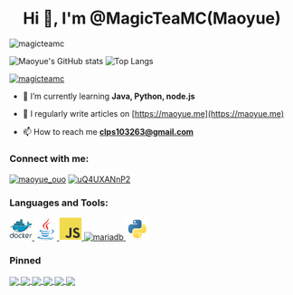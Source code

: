 <h1 align="center">Hi 👋, I'm @MagicTeaMC(Maoyue)</h1>

<p align="left"> <img src="https://komarev.com/ghpvc/?username=magicteamc&label=Profile%20views&color=0e75b6&style=flat" alt="magicteamc" /> </p>

![Maoyue's GitHub stats](https://github-readme-stats.vercel.app/api?username=MagicTeaMC&show_icons=true&theme=radical)
![Top Langs](https://github-readme-stats.vercel.app/api/top-langs/?username=MagicTeaMC&layout=compact)

<p align="left"> <a href="https://github.com/ryo-ma/github-profile-trophy"><img src="https://github-profile-trophy.vercel.app/?username=magicteamc" alt="magicteamc" /></a> </p>

- 🌱 I’m currently learning **Java, Python, node.js**

- 📝 I regularly write articles on [https://maoyue.me](https://maoyue.me)

- 📫 How to reach me **clps103263@gmail.com**

<h3 align="left">Connect with me:</h3>
<p align="left">
<a href="https://twitter.com/maoyue_ouo" target="blank"><img align="center" src="https://raw.githubusercontent.com/rahuldkjain/github-profile-readme-generator/master/src/images/icons/Social/twitter.svg" alt="maoyue_ouo" height="30" width="40" /></a>
<a href="https://discord.gg/uQ4UXANnP2" target="blank"><img align="center" src="https://raw.githubusercontent.com/rahuldkjain/github-profile-readme-generator/master/src/images/icons/Social/discord.svg" alt="uQ4UXANnP2" height="30" width="40" /></a>
</p>

<h3 align="left">Languages and Tools:</h3>
<p align="left"> <a href="https://www.docker.com/" target="_blank" rel="noreferrer"> <img src="https://raw.githubusercontent.com/devicons/devicon/master/icons/docker/docker-original-wordmark.svg" alt="docker" width="40" height="40"/> </a> <a href="https://www.java.com" target="_blank" rel="noreferrer"> <img src="https://raw.githubusercontent.com/devicons/devicon/master/icons/java/java-original.svg" alt="java" width="40" height="40"/> </a> <a href="https://developer.mozilla.org/en-US/docs/Web/JavaScript" target="_blank" rel="noreferrer"> <img src="https://raw.githubusercontent.com/devicons/devicon/master/icons/javascript/javascript-original.svg" alt="javascript" width="40" height="40"/> </a> <a href="https://mariadb.org/" target="_blank" rel="noreferrer"> <img src="https://www.vectorlogo.zone/logos/mariadb/mariadb-icon.svg" alt="mariadb" width="40" height="40"/> </a> <a href="https://www.python.org" target="_blank" rel="noreferrer"> <img src="https://raw.githubusercontent.com/devicons/devicon/master/icons/python/python-original.svg" alt="python" width="40" height="40"/> </a> </p>

<h3 align=""left">Pinned</h3>
<a href="https://github.com/MagicTeaMC/pterodactyl-tw">
  <img align="center" src="https://github-readme-stats.vercel.app/api/pin/?username=MagicTeaMC&repo=pterodactyl-tw&show_owner=true&theme=synthwave" />
</a>
<a href="https://github.com/MagicTeaMC/Minecraft-server-auto-setup">
  <img align="center" src="https://github-readme-stats.vercel.app/api/pin/?username=MagicTeaMC&repo=Minecraft-server-auto-setup&show_owner=true&theme=synthwave" />
</a>
<a href="https://github.com/MagicTeaMC/Orange-Dog">
  <img align="center" src="https://github-readme-stats.vercel.app/api/pin/?username=MagicTeaMC&repo=Orange-Dog&show_owner=true&theme=synthwave" />
</a>
<a href="https://github.com/MagicTeaMC/basic-djs-v12-bot">
  <img align="center" src="https://github-readme-stats.vercel.app/api/pin/?username=MagicTeaMC&repo=basic-djs-v12-bot&show_owner=true&theme=synthwave" />
</a>
<a href="https://github.com/TWST-Studio/TWST-core">
  <img align="center" src="https://github-readme-stats.vercel.app/api/pin/?username=TWST-Studio&repo=TWST-core&show_owner=true&theme=synthwave" />
</a>
<a href="https://github.com/MagicTeaMC/typing">
  <img align="center" src="https://github-readme-stats.vercel.app/api/pin/?username=MagicTeaMC&repo=typing&show_owner=true&theme=synthwave" />
</a>
